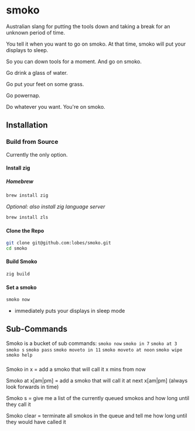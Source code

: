 # smoko

Australian slang for putting the tools down and taking a break for an unknown period of time.

You tell it when you want to go on smoko. At that time, smoko will put your displays to sleep.

So you can down tools for a moment. And go on smoko.

Go drink a glass of water.

Go put your feet on some grass.

Go powernap.

Do whatever you want. You're on smoko.

## Installation

### Build from Source

Currently the only option.

#### Install zig

##### Homebrew

```sh
brew install zig
```

_Optional: also install zig language server_
```sh
brew install zls
```

#### Clone the Repo

```sh
git clone git@github.com:lobes/smoko.git
cd smoko
```

#### Build Smoko

```sh
zig build
```

#### Set a smoko

```sh
smoko now
```
- immediately puts your displays in sleep mode

## Sub-Commands

Smoko is a bucket of sub commands:
`smoko now`
`smoko in 7`
`smoko at 3`
`smoko s`
`smoko pass`
`smoko moveto in 11`
`smoko moveto at noon`
`smoko wipe`
`smoko help`


### 


Smoko in x = add a smoko that will call it x mins from now

Smoko at x[am|pm] = add a smoko that will call it at next x[am|pm] (always look forwards in time)

Smoko s = give me a list of the currently queued smokos and how long until they call it

Smoko clear = terminate all smokos in the queue and tell me how long until they would have called it
